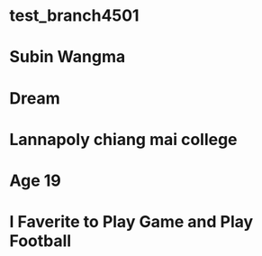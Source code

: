 # test_branch4501

# Subin Wangma
# Dream
# Lannapoly chiang mai college
# Age 19
# I Faverite to Play Game and Play Football